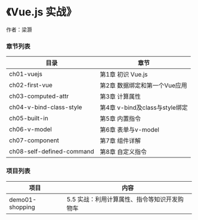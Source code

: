 # 《Vue.js 实战》

作者：梁灏

### 章节列表

|目录					|章节							|
|-----------------------|-------------------------------|
|ch01-vuejs 			|第1章 初识 Vue.js 				|
|ch02-first-vue			|第2章 数据绑定和第一个Vue应用		|
|ch03-computed-attr		|第3章 计算属性					|
|ch04-v-bind-class-style|第4章 v-bind及class与style绑定	|
|ch05-built-in			|第5章 内置指令   					|
|ch06-v-model			|第6章 表单与v-model   			|
|ch07-component			|第7章 组件详解   					|
|ch08-self-defined-command|第8章 自定义指令                 |


### 项目列表

|项目					|内容										|
|-----------------------|-------------------------------------------|
|demo01-shopping		|5.5 实战：利用计算属性、指令等知识开发购物车		|

